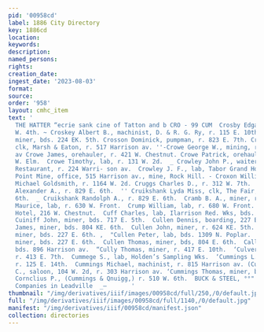 ```yaml
---
pid: '00958cd'
label: 1886 City Directory
key: 1886cd
location: 
keywords: 
description: 
named_persons: 
rights: 
creation_date: 
ingest_date: '2023-08-03'
format: 
source: 
order: '958'
layout: cmhc_item
text: '                                                                                  BABCOGK
  THE HATTER “ecrie sank cine of Tatton and b CRO - 99 CUM  Crosby Edgar E., r. 419
  W. 4th. ~ Croskey Albert B., machinist, D. & R. G. Ry, r. 115 E. 10th. Crosby J.,
  miner, bds. 224 EK. 5th. Crosson Dominick, pumpman, r. 823 E. 7th. Crow Joseph R.,
  clk, Marsh & Eaton, r. 517 Harrison av. ''-Crowe George W., mining, r. 305 Harrison
  av Crowe James, orehauler, r. 421 W. Chestnut. Crowe Patrick, orehauler, r. 412
  W. Elm.  Crowe Timothy, lab, r. 131 W. 2d.  _ Crowley John P., waiter, Saddle Rock
  Restaurant, r. 224 Warri- son av.  Crowley J. F., lab, Tabor Grand Hotel.  Crown
  Point Mine, office, 515 Harrison av., mine, Rock Hill. - Croxon William B., barkpr,
  Michael Goldsmith, r. 1164 W. 2d. Cruggs Charles D., r. 312 W. 7th.  Cruikshank
  Alexander A., r. 829 E. 6th.  '' Cruikshank Lyda Miss, clk, The Fair, r. 829 E.
  6th.  _ Cruikshank Randolph A., r. 829 E. 6th.  Cramb B. A., miner, r. 122 W. 2d.  Crump
  Maurice, lab, r. 630 W. Front.  Crump William, lab, r. 680 W. Front.  Crysopolis
  Hotel, 216 W. Chestnut.  Cuff Charles, lab, Ilarrison Red. Wks, bds. Grand Hotel.
  Cuiniff John, miner, bds. 717 E. 5th.  Cullen Dennis, boarding, 227 E. 6th.  Cullen
  James, miner, bds. 804 KE. 6th.  Cullen John, miner, r. 624 KE. 5th.  Cullen John,
  miner, bds. 227 E. 6th. ,  "Cullen Peter, lab, bds. 1309 N. Poplar.  “Cullen Stephen,
  miner, bds. 227 E. 6th.  Cullen Thomas, miner, bds, 804 E. 6th.  Cally Frank, blksmith,
  bds. 896 Harrison av.  “Cully Thomas, miner, r. 417 E. 10th.  ‘Culver Edward, carpenter,
  r. 413 E. 7th.  Cummege S., lab, Holden’s Sampling Wks.  ‘Cummings L. J., conductor,
  r. 125 E. 14th.  Cummings Michael, machinist, r. 815 Harrison av. (Cummings Robert
  C., saloon, 104 W. 2d, r. 303 Harrison av. ‘Cummings Thomas, miner, bds. Maine Ilotel.  ‘Oummins
  Cornclius P., (Cummings & Qnuigg,) r. 510 W. 6th.  BUCK & STEEL, °°" tine''or ins.
  Companies in Leadville  _—       '
thumbnail: "/img/derivatives/iiif/images/00958cd/full/250,/0/default.jpg"
full: "/img/derivatives/iiif/images/00958cd/full/1140,/0/default.jpg"
manifest: "/img/derivatives/iiif/00958cd/manifest.json"
collection: directories
---
```

